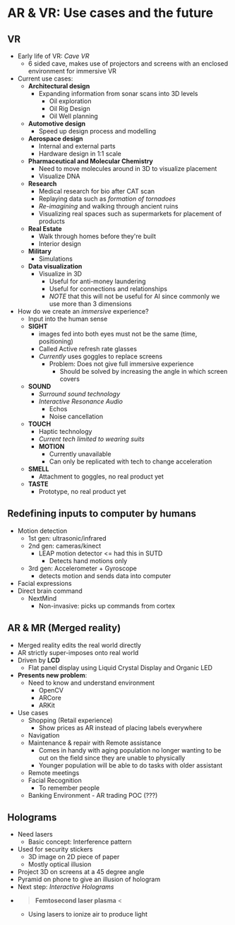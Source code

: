 # AR & VR: Use cases and the future

## VR 
* Early life of VR: *Cave VR*
    * 6 sided cave, makes use of projectors and screens with an enclosed environment for immersive VR
* Current use cases:
    * **Architectural design**
        * Expanding information from sonar scans into 3D levels
            * Oil exploration
            * Oil Rig Design
            * Oil Well planning
    * **Automotive design**
        * Speed up design process and modelling
    * **Aerospace design**
        * Internal and external parts
        * Hardware design in 1:1 scale
    * **Pharmaceutical and Molecular Chemistry**
        * Need to move molecules around in 3D to visualize placement 
        * Visualize DNA
    * **Research**
        * Medical research for bio after CAT scan
        * Replaying data such as *formation of tornadoes*
        * *Re-imagining* and walking through ancient ruins
        * Visualizing real spaces such as supermarkets for placement of products
    * **Real Estate**
        * Walk through homes before they're built
        * Interior design
    * **Military**
        * Simulations
    * **Data visualization**
        * Visualize in 3D
            * Useful for anti-money laundering
            * Useful for connections and relationships
            * *NOTE* that this will not be useful for AI since commonly we use more than 3 dimensions
* How do we create an *immersive* experience?
    * Input into the human sense
    * **SIGHT**
        * images fed into both eyes must not be the same (time, positioning)
        * Called Active refresh rate glasses
        * *Currently* uses goggles to replace screens
            * Problem: Does not give full immersive experience
                * Should be solved by increasing the angle in which screen covers
    * **SOUND**
        * *Surround sound technology*
        * *Interactive Resonance Audio*
            * Echos 
            * Noise cancellation
    * **TOUCH**
        * Haptic technology
        * *Current tech limited to wearing suits*
        * **MOTION**
            * Currently unavailable
            * Can only be replicated with tech to change acceleration
    * **SMELL**
        * Attachment to goggles, no real product yet
    * **TASTE**
        * Prototype, no real product yet

## Redefining inputs to computer by humans
* Motion detection
    * 1st gen: ultrasonic/infrared
    * 2nd gen: cameras/kinect
        * LEAP motion detector <= had this in SUTD
            * Detects hand motions only
    * 3rd gen: Accelerometer + Gyroscope
        * detects motion and sends data into computer
* Facial expressions
* Direct brain command
    * NextMind
        * Non-invasive: picks up commands from cortex

## AR & MR (Merged reality)
* Merged reality edits the real world directly
* AR strictly super-imposes onto real world
* Driven by **LCD**
    * Flat panel display using Liquid Crystal Display and Organic LED
* **Presents new problem**:
    * Need to know and understand environment
        * OpenCV
        * ARCore
        * ARKit
* Use cases
    * Shopping (Retail experience)
        * Show prices as AR instead of placing labels everywhere
    * Navigation
    * Maintenance & repair with Remote assistance
        * Comes in handy with aging population no longer wanting to be out on the field since they are unable to physically
        * Younger population will be able to do tasks with older assistant
    * Remote meetings
    * Facial Recognition
        * To remember people
    * Banking Environment - AR trading POC (???)

## Holograms
* Need lasers
    * Basic concept: Interference pattern
* Used for security stickers
    * 3D image on 2D piece of paper
    * Mostly optical illusion
* Project 3D on screens at a 45 degree angle
* Pyramid on phone to give an illusion of hologram
* Next step: *Interactive Holograms*
* > **Femtosecond laser plasma** <
    * Using lasers to ionize air to produce light
